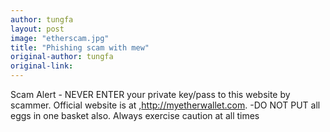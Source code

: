 ```yaml
---
author: tungfa
layout: post
image: "etherscam.jpg"
title: "Phishing scam with mew"
original-author: tungfa
original-link: 
---
```


Scam Alert - NEVER ENTER your private key/pass to this website by scammer. Official website is at ,http://myetherwallet.com. -DO NOT PUT all eggs in one basket also. Always exercise caution at all times
